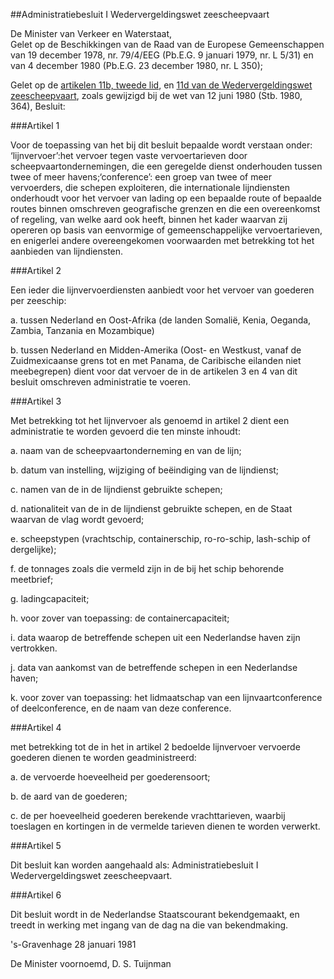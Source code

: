 <meta http-equiv='Content-Type' content='text/html; charset=utf-8' />

##Administratiebesluit I Wedervergeldingswet zeescheepvaart

De Minister van Verkeer en Waterstaat,  
Gelet op de Beschikkingen van de Raad van de Europese Gemeenschappen van 19 december 1978, nr. 79/4/EEG (Pb.E.G. 9 januari 1979, nr. L 5/31) en van 4 december 1980 (Pb.E.G. 23 december 1980, nr. L 350);

Gelet op de [artikelen 11b, tweede lid](../../../../../../wet/wedervergeldingswet/zeescheepvaart/BWBR0003104/README.md), en [11d van de Wedervergeldingswet zeescheepvaart](../../../../../../wet/wedervergeldingswet/zeescheepvaart/BWBR0003104/README.md), zoals gewijzigd bij de wet van 12 juni 1980 (Stb. 1980, 364),
Besluit:    

###Artikel  1  

Voor de toepassing van het bij dit besluit bepaalde wordt verstaan onder: ‘lijnvervoer’:het vervoer tegen vaste vervoertarieven door scheepvaartondernemingen, die een geregelde dienst onderhouden tussen twee of meer havens;‘conference’: een groep van twee of meer vervoerders, die schepen exploiteren, die internationale lijndiensten onderhoudt voor het vervoer van lading op een bepaalde route of bepaalde routes binnen omschreven geografische grenzen en die een overeenkomst of regeling, van welke aard ook heeft, binnen het kader waarvan zij opereren op basis van eenvormige of gemeenschappelijke vervoertarieven, en enigerlei andere overeengekomen voorwaarden met betrekking tot het aanbieden van lijndiensten. 

###Artikel  2  

Een ieder die lijnvervoerdiensten aanbiedt voor het vervoer van goederen per zeeschip: 

a. tussen Nederland en Oost-Afrika (de landen Somalië, Kenia, Oeganda, Zambia, Tanzania en Mozambique) 

b. tussen Nederland en Midden-Amerika (Oost- en Westkust, vanaf de Zuidmexicaanse grens tot en met Panama, de Caribische eilanden niet meebegrepen)  dient voor dat vervoer de in de artikelen 3 en 4 van dit besluit omschreven administratie te voeren.  

###Artikel  3  

Met betrekking tot het lijnvervoer als genoemd in artikel 2 dient een administratie te worden gevoerd die ten minste inhoudt: 

a. naam van de scheepvaartonderneming en van de lijn; 

b. datum van instelling, wijziging of beëindiging van de lijndienst; 

c. namen van de in de lijndienst gebruikte schepen; 

d. nationaliteit van de in de lijndienst gebruikte schepen, en de Staat waarvan de vlag wordt gevoerd; 

e. scheepstypen (vrachtschip, containerschip, ro-ro-schip, lash-schip of dergelijke); 

f. de tonnages zoals die vermeld zijn in de bij het schip behorende meetbrief; 

g. ladingcapaciteit; 

h. voor zover van toepassing: de containercapaciteit; 

i. data waarop de betreffende schepen uit een Nederlandse haven zijn vertrokken. 

j. data van aankomst van de betreffende schepen in een Nederlandse haven; 

k. voor zover van toepassing: het lidmaatschap van een lijnvaartconference of deelconference, en de naam van deze conference.  

###Artikel  4  

met betrekking tot de in het in artikel 2 bedoelde lijnvervoer vervoerde goederen dienen te worden geadministreerd: 

a. de vervoerde hoeveelheid per goederensoort; 

b. de aard van de goederen; 

c. de per hoeveelheid goederen berekende vrachttarieven, waarbij toeslagen en kortingen in de vermelde tarieven dienen te worden verwerkt.  

###Artikel  5  

Dit besluit kan worden aangehaald als: Administratiebesluit I Wedervergeldingswet zeescheepvaart. 

###Artikel  6  

Dit besluit wordt in de Nederlandse Staatscourant bekendgemaakt, en treedt in werking met ingang van de dag na die van bekendmaking. 

's-Gravenhage 
28 januari 1981    

De 
Minister voornoemd, 
D. S. Tuijnman      
